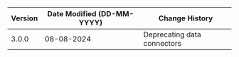 | **Version** | **Date Modified (DD-MM-YYYY)** | **Change History**                          |
|-------------|--------------------------------|---------------------------------------------|
| 3.0.0       |  08-08-2024                    | Deprecating data connectors                 |